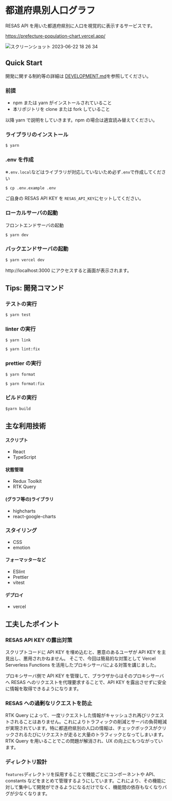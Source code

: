 # 都道府県別人口グラフ

RESAS API を用いた都道府県別に人口を視覚的に表示するサービスです。

https://prefecture-population-chart.vercel.app/

![スクリーンショット 2023-06-22 18 26 34](https://github.com/yuuumiravy/prefecture-population-chart/assets/73621966/3d6b2189-5b17-461c-9b16-44d9832c7161)

## Quick Start

開発に関する制約等の詳細は [DEVELOPMENT.md](/docs/DEVELOPMENT.md)を参照してください。

### 前提

- npm または yarn がインストールされていること
- 本リポジトリを clone または fork していること

以降 yarn で説明をしていきます。npm の場合は適宜読み替えてください。

### ライブラリのインストール

```cmd
$ yarn
```

### .env を作成

※`.env.local`などはライブラリが対応していないため必ず`.env`で作成してください

```cmd
$ cp .env.example .env
```

ご自身の RESAS API KEY を `RESAS_API_KEY`にセットしてください。

### ローカルサーバの起動

フロントエンドサーバの起動

```cmd
$ yarn dev
```

### バックエンドサーバの起動

```cmd
$ yarn vercel dev
```

http://localhost:3000 にアクセスすると画面が表示されます。

## Tips: 開発コマンド

### テストの実行

```cmd
$ yarn test
```

### linter の実行

```cmd
$ yarn link
```

```cmd
$ yarn lint:fix
```

### prettier の実行

```cmd
$ yarn format
```

```cmd
$ yarn format:fix
```

### ビルドの実行

```cmd
$yarn build
```

## 主な利用技術

#### スクリプト

- React
- TypeScript

#### 状態管理

- Redux Toolkit
- RTK Query

#### (グラフ等の)ライブラリ

- highcharts
- react-google-charts

### スタイリング

- CSS
- emotion

#### フォーマッターなど

- ESlint
- Prettier
- vitest

#### デプロイ

- vercel

## 工夫したポイント

### RESAS API KEY の露出対策

スクリプトコードに API KEY を埋め込むと、悪意のあるユーザが API KEY を主見出し、悪用されかねません。
そこで、今回は簡易的な対策として Vercel Serverless Functions を活用したプロキシサーバによる対策を講じました。

プロキシサーバ側で API KEY を管理して、ブラウザからはそのプロキシサーバへ RESAS へのリクエストを代理要求することで、API KEY を露出させずに安全に情報を取得できるようになります。

### RESAS への過剰なリクエストを防止

RTK Query によって、一度リクエストした情報がキャッシュされ再びリクエストされることはありません。これによりトラフィックの削減とサーバの負荷軽減が実現されています。特に都道府県別の人口の情報は、チェックボックスがクリックされるたびにリクエストが走ると大量のトラフィックとなってしまいます。RTK Query を用いることでこの問題が解消され、UX の向上にもつながっています。

### ディレクトリ設計

`features`ディレクトリを採用することで機能ごとにコンポーネントや API、constants などをまとめて管理するようにしています。これにより、その機能に対して集中して開発ができるようになるだけでなく、機能間の依存もなくなりバグが少なくなります。
